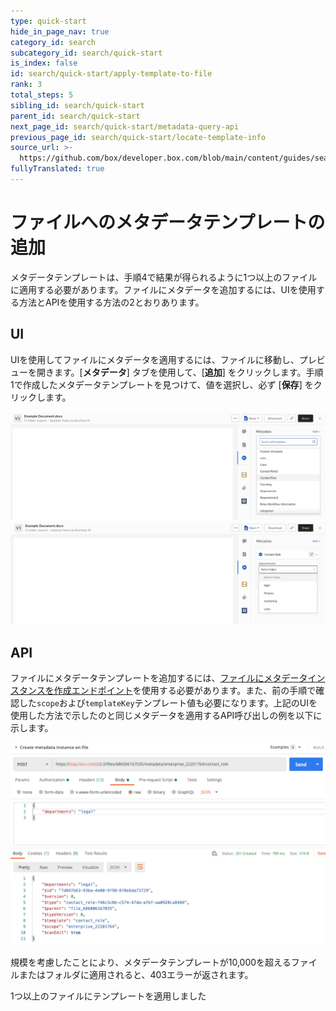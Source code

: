 ```yaml
---
type: quick-start
hide_in_page_nav: true
category_id: search
subcategory_id: search/quick-start
is_index: false
id: search/quick-start/apply-template-to-file
rank: 3
total_steps: 5
sibling_id: search/quick-start
parent_id: search/quick-start
next_page_id: search/quick-start/metadata-query-api
previous_page_id: search/quick-start/locate-template-info
source_url: >-
  https://github.com/box/developer.box.com/blob/main/content/guides/search/quick-start/3-apply-template-to-file.md
fullyTranslated: true
---
```

# ファイルへのメタデータテンプレートの追加

メタデータテンプレートは、手順4で結果が得られるように1つ以上のファイルに適用する必要があります。ファイルにメタデータを追加するには、UIを使用する方法とAPIを使用する方法の2とおりあります。

## UI

UIを使用してファイルにメタデータを適用するには、ファイルに移動し、プレビューを開きます。\[**メタデータ**] タブを使用して、\[**追加**] をクリックします。手順1で作成したメタデータテンプレートを見つけて、値を選択し、必ず \[**保存**] をクリックします。

<ImageFrame center>

![メタデータテンプレートの選択](./images/metadata-template-select.png)
![値の選択](./images/select-template-value.png)

</ImageFrame>

## API

ファイルにメタデータテンプレートを追加するには、[ファイルにメタデータインスタンスを作成エンドポイント][add-metadata]を使用する必要があります。また、前の手順で確認した`scope`および`templateKey`テンプレート値も必要になります。上記のUIを使用した方法で示したのと同じメタデータを適用するAPI呼び出しの例を以下に示します。

<ImageFrame center>

![メタデータテンプレートの選択](./images/add-metadata-api.png)

</ImageFrame>

<Message warning>

規模を考慮したことにより、メタデータテンプレートが10,000を超えるファイルまたはフォルダに適用されると、403エラーが返されます。

</Message>

<Next>

1つ以上のファイルにテンプレートを適用しました

</Next>

[add-metadata]: e://post-files-id-metadata-id-id/
